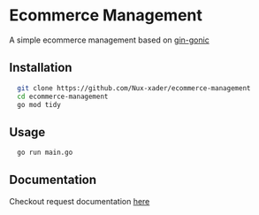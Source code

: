 
# Ecommerce Management

A simple ecommerce management based on [gin-gonic](https://github.com/gin-gonic/gin)


## Installation


```bash
  git clone https://github.com/Nux-xader/ecommerce-management
  cd ecommerce-management
  go mod tidy
```
    

    
## Usage


```bash
  go run main.go
```
    
## Documentation

Checkout request documentation [here](https://www.postman.com/security-observer-80948197/workspace/ecommerce-management/overview)


